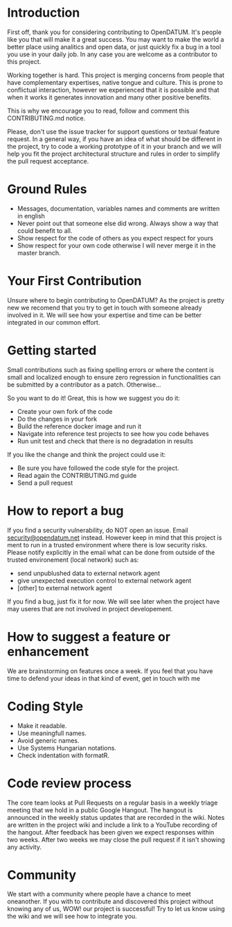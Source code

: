 # Introduction
First off, thank you for considering contributing to OpenDATUM. It's people like you that will make it a great success.
You may want to make the world a better place using analitics and open data, or just quickly fix a bug in a tool you use in your daily job.
In any case you are welcome as a contributor to this project.

Working together is hard. This project is merging concerns from people that have complementary expertises, native tongue and culture.
This is prone to conflictual interaction, however we experienced that it is possible and that when it works 
it generates innovation and many other positive benefits. 

This is why we encourage you to read, follow and comment this CONTRIBUTING.md notice.

Please, don't use the issue tracker for support questions or textual feature request.
In a general way, if you have an idea of what should be different in the project, try to code a working prototype of it in your branch and
we will help you fit the project architectural structure and rules in order to simplify the pull request acceptance.

# Ground Rules
- Messages, documentation, variables names and comments are written in english
- Never point out that someone else did wrong. Always show a way that could benefit to all.
- Show respect for the code of others as you expect respect for yours
- Show respect for your own code otherwise I will never merge it in the master branch.

# Your First Contribution
Unsure where to begin contributing to OpenDATUM? As the project is pretty new we recomend that you try to get in touch with
someone already involved in it. We will see how your expertise and time can be better integrated in our common effort.

# Getting started
Small contributions such as fixing spelling errors or where the content is small and localized enough to ensure zero regression 
in functionalities can be submitted by a contributor as a patch. Otherwise...

So you want to do it! Great, this is how we suggest you do it:

 - Create your own fork of the code
 - Do the changes in your fork
 - Build the reference docker image and run it
 - Navigate into reference test projects to see how you code behaves
 - Run unit test and check that there is no degradation in results
 
If you like the change and think the project could use it:
 - Be sure you have followed the code style for the project.
 - Read again the CONTRIBUTING.md guide
 - Send a pull request

# How to report a bug
If you find a security vulnerability, do NOT open an issue. Email security@opendatum.net instead. 
However keep in mind that this project is ment to run in a trusted environment where there is low security risks. 
Please notify explicitly in the email what can be done from outside of the trusted environement (local network) such as:
- send unpublushed data to external network agent
- give unexpected execution control to external network agent
- [other] to external network agent

If you find a bug, just fix it for now. We will see later when the project have may useres that are not involved in project developement.

# How to suggest a feature or enhancement
We are brainstorming on features once a week. If you feel that you have time to defend your ideas in that kind of event, get in touch with me 

# Coding Style
- Make it readable. 
- Use meaningfull names. 
- Avoid generic names. 
- Use Systems Hungarian notations. 
- Check indentation with formatR.

# Code review process
The core team looks at Pull Requests on a regular basis in a weekly triage meeting that we hold in a public Google Hangout.
The hangout is announced in the weekly status updates that are recorded in the wiki. 
Notes are written in the project wiki and include a link to a YouTube recording of the hangout. 
After feedback has been given we expect responses within two weeks. 
After two weeks we may close the pull request if it isn't showing any activity.

# Community
We start with a community where people have a chance to meet oneanother.
If you with to contribute and discovered this project without knowing any of us, WOW! our project is successful! Try to let us know using the wiki and we will see how to integrate you.
